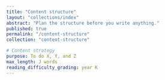 ```yaml
---
title: "Content structure"
layout: "collections/index"
abstract: "Plan the structure before you write anything."
published: true
permalink: "/content-structure"
collection: "content-structure"

# Content strategy
purpose: To do X, Y, and Z
max_length: J words
reading_difficulty_grading: year K
---
```

